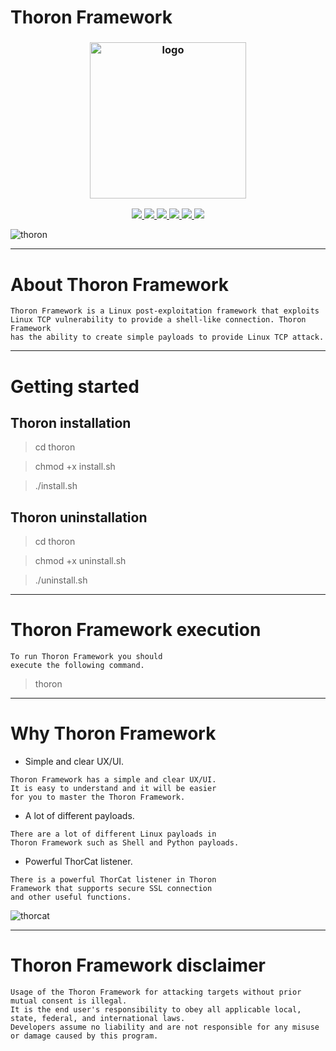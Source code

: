 # Thoron Framework

<h3 align="center"><img src="https://user-images.githubusercontent.com/54115104/91619953-3d89dc80-e997-11ea-95c0-b8232f0f0217.png" alt="logo" height="250px"></h3>

<p align="center">
  <a href="http://entysec.netlify.app/">
    <img src="https://img.shields.io/badge/EntySec-Ivan%20Nikolsky-blue.svg">
  </a> 
  <a href="https://github.com/EntySec/thoron/releases">
    <img src="https://img.shields.io/github/release/EntySec/thoron.svg">
  </a>
  <a href="https://wikipedia.org/wiki/Ruby_(programming_language)">
    <img src="https://img.shields.io/badge/language-ruby-red.svg">
 </a>
  <a href="https://github.com/EntySec/thoron/issues?q=is%3Aissue+is%3Aclosed">
      <img src="https://img.shields.io/github/issues/EntySec/thoron.svg">
  </a>
  <a href="https://github.com/EntySec/thoron/wiki">
      <img src="https://img.shields.io/badge/wiki%20-thoron-lightgrey.svg">
 </a>
  <a href="https://twitter.com/EntySec">
    <img src="https://img.shields.io/badge/twitter-EntySec-blue.svg">
 </a>
</p>

![thoron](https://user-images.githubusercontent.com/54115104/86508323-dfea7100-bde7-11ea-8eec-629b65236281.png)

***

# About Thoron Framework

    Thoron Framework is a Linux post-exploitation framework that exploits
    Linux TCP vulnerability to provide a shell-like connection. Thoron Framework 
    has the ability to create simple payloads to provide Linux TCP attack. 

***

# Getting started

## Thoron installation

> cd thoron

> chmod +x install.sh

> ./install.sh

## Thoron uninstallation

> cd thoron

> chmod +x uninstall.sh

> ./uninstall.sh

***

# Thoron Framework execution

```
To run Thoron Framework you should 
execute the following command.
```

> thoron
      
***

# Why Thoron Framework

* Simple and clear UX/UI.

```
Thoron Framework has a simple and clear UX/UI. 
It is easy to understand and it will be easier 
for you to master the Thoron Framework.
```

* A lot of different payloads.

```
There are a lot of different Linux payloads in 
Thoron Framework such as Shell and Python payloads.
```

* Powerful ThorCat listener.

```
There is a powerful ThorCat listener in Thoron 
Framework that supports secure SSL connection 
and other useful functions.
```

![thorcat](https://user-images.githubusercontent.com/54115104/86508324-e11b9e00-bde7-11ea-84c2-426512f070ba.png)

***
    
# Thoron Framework disclaimer

```
Usage of the Thoron Framework for attacking targets without prior mutual consent is illegal.
It is the end user's responsibility to obey all applicable local, state, federal, and international laws.
Developers assume no liability and are not responsible for any misuse or damage caused by this program.
```
